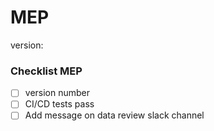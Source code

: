 # MEP

version:

### Checklist MEP
-[ ] version number
-[ ] CI/CD tests pass
-[ ] Add message on data review slack channel 